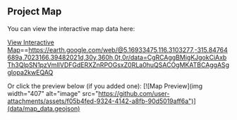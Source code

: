 ## Project Map

You can view the interactive map data here:

[View Interactive Map](data/map_data.geojson)==<https://earth.google.com/web/@5.16933475,116.3103277,-315.84764689a,7023166.39482021d,30y,360h,0t,0r/data=CgRCAggBMigKJgokCiAxbTh3QlpSN1pzVmlIVDFGdERXZnRPOGsxZ0RLa0huQSACOgMKATBCAggASggIopa2kwEQAQ>

Or click the preview below (if you added one):
[![Map Preview](img width="407" alt="image" src="https://github.com/user-attachments/assets/f05b4fed-9324-4142-a8fb-90d5019aff6a")](data/map_data.geojson)
